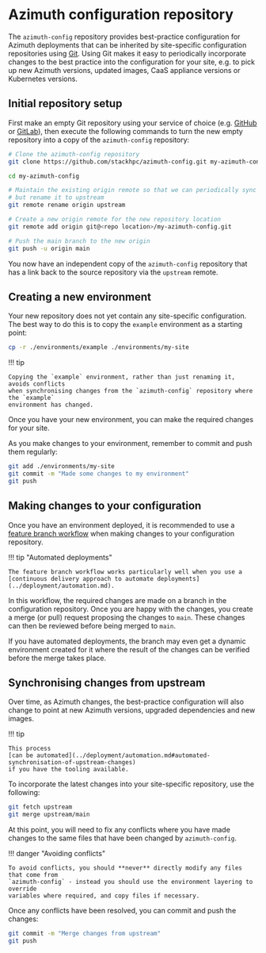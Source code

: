 # Azimuth configuration repository

The `azimuth-config` repository provides best-practice configuration for Azimuth deployments
that can be inherited by site-specific configuration repositories using
[Git](https://git-scm.com/). Using Git makes it easy to periodically incorporate changes to
the best practice into the configuration for your site, e.g. to pick up new Azimuth versions,
updated images, CaaS appliance versions or Kubernetes versions.

## Initial repository setup

First make an empty Git repository using your service of choice (e.g.
[GitHub](https://github.com/) or [GitLab](https://about.gitlab.com/)), then execute the
following commands to turn the new empty repository into a copy of the `azimuth-config`
repository:

```sh
# Clone the azimuth-config repository
git clone https://github.com/stackhpc/azimuth-config.git my-azimuth-config

cd my-azimuth-config

# Maintain the existing origin remote so that we can periodically sync changes,
# but rename it to upstream
git remote rename origin upstream

# Create a new origin remote for the new repository location
git remote add origin git@<repo location>/my-azimuth-config.git

# Push the main branch to the new origin
git push -u origin main
```

You now have an independent copy of the `azimuth-config` repository that has a link back
to the source repository via the `upstream` remote.

## Creating a new environment

Your new repository does not yet contain any site-specific configuration. The best way
to do this is to copy the `example` environment as a starting point:

```sh
cp -r ./environments/example ./environments/my-site
```

!!! tip

    Copying the `example` environment, rather than just renaming it, avoids conflicts
    when synchronising changes from the `azimuth-config` repository where the `example`
    environment has changed.

Once you have your new environment, you can make the required changes for your site.

As you make changes to your environment, remember to commit and push them regularly:

```sh
git add ./environments/my-site
git commit -m "Made some changes to my environment"
git push
```

## Making changes to your configuration

Once you have an environment deployed, it is recommended to use a
[feature branch workflow](https://www.atlassian.com/git/tutorials/comparing-workflows/feature-branch-workflow)
when making changes to your configuration repository.

!!! tip "Automated deployments"

    The feature branch workflow works particularly well when you use a
    [continuous delivery approach to automate deployments](../deployment/automation.md).

In this workflow, the required changes are made on a branch in the configuration repository.
Once you are happy with the changes, you create a merge (or pull) request proposing the
changes to `main`. These changes can then be reviewed before being merged to `main`.

If you have automated deployments, the branch may even get a dynamic environment created
for it where the result of the changes can be verified before the merge takes place.

## Synchronising changes from upstream

Over time, as Azimuth changes, the best-practice configuration will also change to point
at new Azimuth versions, upgraded dependencies and new images.

!!! tip

    This process
    [can be automated](../deployment/automation.md#automated-synchronisation-of-upstream-changes)
    if you have the tooling available.

To incorporate the latest changes into your site-specific repository, use the following:

```sh
git fetch upstream
git merge upstream/main
```

At this point, you will need to fix any conflicts where you have made changes to the same
files that have been changed by `azimuth-config`.

!!! danger  "Avoiding conflicts"

    To avoid conflicts, you should **never** directly modify any files that come from
    `azimuth-config` - instead you should use the environment layering to override
    variables where required, and copy files if necessary.

Once any conflicts have been resolved, you can commit and push the changes:

```sh
git commit -m "Merge changes from upstream"
git push
```
